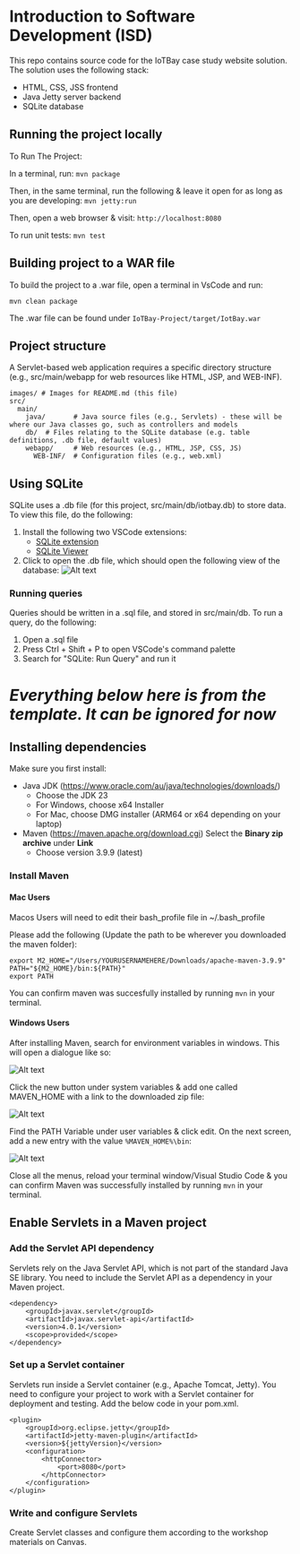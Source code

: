 # Introduction to Software Development (ISD)

This repo contains source code for the IoTBay case study website solution. The solution uses the following stack:
- HTML, CSS, JSS frontend
- Java Jetty server backend
- SQLite database

## Running the project locally

To Run The Project:

In a terminal, run:
`mvn package`

Then, in the same terminal, run the following & leave it open for as long as you are developing:
`mvn jetty:run`

Then, open a web browser & visit: `http://localhost:8080`

To run unit tests: `mvn test`

## Building project to a WAR file

To build the project to a .war file, open a terminal in VsCode and run:

`mvn clean package`

The .war file can be found under `IoTBay-Project/target/IotBay.war`

## Project structure

A Servlet-based web application requires a specific directory structure (e.g., src/main/webapp for web resources like HTML, JSP, and WEB-INF).

```
images/ # Images for README.md (this file)
src/
  main/
    java/       # Java source files (e.g., Servlets) - these will be where our Java classes go, such as controllers and models
    db/  # Files relating to the SQLite database (e.g. table definitions, .db file, default values)
    webapp/     # Web resources (e.g., HTML, JSP, CSS, JS)
      WEB-INF/  # Configuration files (e.g., web.xml)
```

## Using SQLite
SQLite uses a .db file (for this project, src/main/db/iotbay.db) to store data. To view this file, do the following:
1. Install the following two VSCode extensions:
    - [SQLite extension](https://marketplace.visualstudio.com/items/?itemName=alexcvzz.vscode-sqlite)
    - [SQLite Viewer](https://marketplace.visualstudio.com/items/?itemName=qwtel.sqlite-viewer)
2. Click to open the .db file, which should open the following view of the database:
![Alt text](images/sqliteviewer.png?raw=true 'SQLite Viewer')

### Running queries
Queries should be written in a .sql file, and stored in src/main/db. To run a query, do the following:
1. Open a .sql file
2. Press Ctrl + Shift + P to open VSCode's command palette
3. Search for "SQLite: Run Query" and run it

# ***Everything below here is from the template. It can be ignored for now***

## Installing dependencies

Make sure you first install:

- Java JDK (https://www.oracle.com/au/java/technologies/downloads/)
    - Choose the JDK 23
    - For Windows, choose x64 Installer
    - For Mac, choose DMG installer (ARM64 or x64 depending on your laptop)
- Maven (https://maven.apache.org/download.cgi) Select the **Binary zip archive** under **Link**
    - Choose version 3.9.9 (latest)

### Install Maven

#### Mac Users

Macos Users will need to edit their bash_profile file in ~/.bash_profile

Please add the following (Update the path to be wherever you downloaded the maven folder):

```
export M2_HOME="/Users/YOURUSERNAMEHERE/Downloads/apache-maven-3.9.9"
PATH="${M2_HOME}/bin:${PATH}"
export PATH
```

You can confirm maven was succesfully installed by running `mvn` in your terminal.

#### Windows Users

After installing Maven, search for environment variables in windows. This will open a dialogue like so:

![Alt text](images/env.PNG?raw=true 'Environment Variables')

Click the new button under system variables & add one called MAVEN_HOME with a link to the downloaded zip file:

![Alt text](images/systemvar.PNG?raw=true 'Environment Variables')

Find the PATH Variable under user variables & click edit. On the next screen, add a new entry with the value `%MAVEN_HOME%\bin`:

![Alt text](images/uservar.PNG?raw=true 'User Variables')

Close all the menus, reload your terminal window/Visual Studio Code & you can confirm Maven was successfully installed by running `mvn` in your terminal.

## Enable Servlets in a Maven project

### Add the Servlet API dependency

Servlets rely on the Java Servlet API, which is not part of the standard Java SE library. You need to include the Servlet API as a dependency in your Maven project.

```
<dependency>
    <groupId>javax.servlet</groupId>
    <artifactId>javax.servlet-api</artifactId>
    <version>4.0.1</version>
    <scope>provided</scope>
</dependency>
```

### Set up a Servlet container

Servlets run inside a Servlet container (e.g., Apache Tomcat, Jetty). You need to configure your project to work with a Servlet container for deployment and testing. Add the below code in your pom.xml.

```
<plugin>
    <groupId>org.eclipse.jetty</groupId>
    <artifactId>jetty-maven-plugin</artifactId>
    <version>${jettyVersion}</version>
    <configuration>
        <httpConnector>
            <port>8080</port>
        </httpConnector>
    </configuration>
</plugin>
```

### Write and configure Servlets

Create Servlet classes and configure them according to the workshop materials on Canvas.